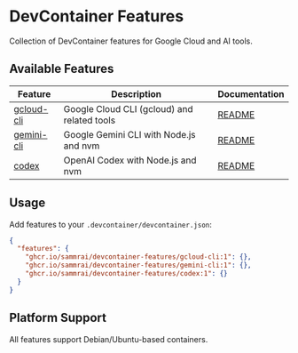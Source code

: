 # DevContainer Features

Collection of DevContainer features for Google Cloud and AI tools.

## Available Features

| Feature | Description | Documentation |
|---------|-------------|---------------|
| [gcloud-cli](./src/gcloud-cli) | Google Cloud CLI (gcloud) and related tools | [README](./src/gcloud-cli/README.md) |
| [gemini-cli](./src/gemini-cli) | Google Gemini CLI with Node.js and nvm | [README](./src/gemini-cli/README.md) |
| [codex](./src/codex) | OpenAI Codex with Node.js and nvm | [README](./src/codex/README.md) |

## Usage

Add features to your `.devcontainer/devcontainer.json`:

```json
{
  "features": {
    "ghcr.io/sammrai/devcontainer-features/gcloud-cli:1": {},
    "ghcr.io/sammrai/devcontainer-features/gemini-cli:1": {},
    "ghcr.io/sammrai/devcontainer-features/codex:1": {}
  }
}
```

## Platform Support

All features support Debian/Ubuntu-based containers.
